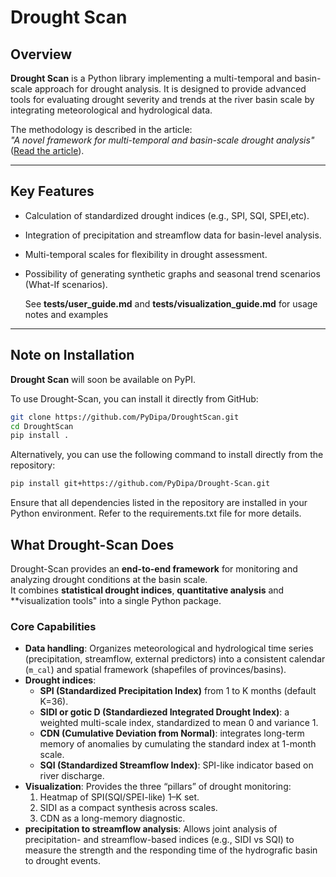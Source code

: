 # Drought Scan

## Overview
**Drought Scan** is a Python library implementing a multi-temporal and basin-scale approach for drought analysis. It is designed to provide advanced tools for evaluating drought severity and trends at the river basin scale by integrating meteorological and hydrological data.

The methodology is described in the article:  
*"A novel framework for multi-temporal and basin-scale drought analysis"* ([Read the article](https://www.sciencedirect.com/science/article/pii/S0048969724081063?via%3Dihub)).

---

## Key Features
- Calculation of standardized drought indices (e.g., SPI, SQI, SPEI,etc).
- Integration of precipitation and streamflow data for basin-level analysis.
- Multi-temporal scales for flexibility in drought assessment.
- Possibility of generating synthetic graphs and seasonal trend scenarios (What-If scenarios).

    See **tests/user_guide.md** and **tests/visualization_guide.md** for usage notes and examples
---

## Note on Installation
**Drought Scan** will soon be available on PyPI. 

To use Drought-Scan, you can install it directly from GitHub:

```bash
git clone https://github.com/PyDipa/DroughtScan.git
cd DroughtScan
pip install .
```
Alternatively, you can use the following command to install directly from the repository:

```bash
pip install git+https://github.com/PyDipa/Drought-Scan.git
```

Ensure that all dependencies listed in the repository are installed in your Python environment. Refer to the requirements.txt file for more details.

## What Drought-Scan Does

Drought-Scan provides an **end-to-end framework** for monitoring and analyzing drought conditions at the basin scale.  
It combines **statistical drought indices**, **quantitative analysis**  and **visualization tools"  into a single Python package.

### Core Capabilities
- **Data handling**: Organizes meteorological and hydrological time series (precipitation, streamflow, external predictors) into a consistent calendar (`m_cal`) and spatial framework (shapefiles of provinces/basins).
- **Drought indices**:
  - **SPI (Standardized Precipitation Index)** from 1 to K months (default K=36).
  - **SIDI or gotic D (Standardiezed Integrated Drought Index)**: a weighted multi-scale index, standardized to mean 0 and variance 1.
  - **CDN (Cumulative Deviation from Normal)**: integrates long-term memory of anomalies by cumulating the standard index at 1-month scale.
  - **SQI (Standardized Streamflow Index)**: SPI-like indicator based on river discharge.
- **Visualization**: Provides the three “pillars” of drought monitoring:
  1. Heatmap of SPI(SQI/SPEI-like) 1–K set.
  2. SIDI as a compact synthesis across scales.
  3. CDN as a long-memory diagnostic.
- **precipitation to streamflow analysis**: Allows joint analysis of precipitation- and streamflow-based indices (e.g., SIDI vs SQI) to measure the strength and the responding time of the hydrografic basin to drought events. 

